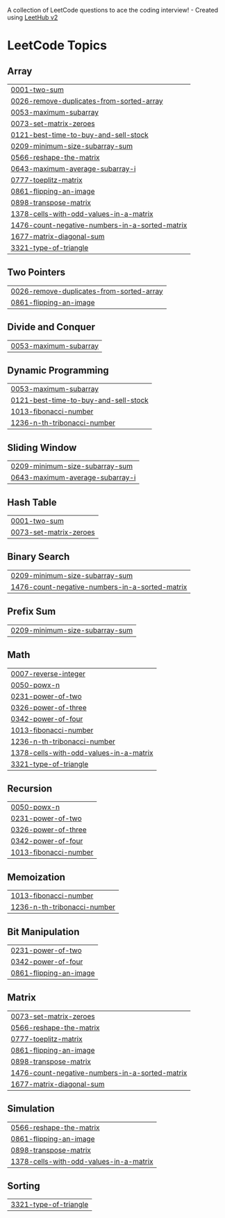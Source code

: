 A collection of LeetCode questions to ace the coding interview! - Created using [LeetHub v2](https://github.com/arunbhardwaj/LeetHub-2.0)
<!---LeetCode Topics Start-->
# LeetCode Topics
## Array
|  |
| ------- |
| [0001-two-sum](https://github.com/yerraprasannareddy/Leet_Code/tree/master/0001-two-sum) |
| [0026-remove-duplicates-from-sorted-array](https://github.com/yerraprasannareddy/Leet_Code/tree/master/0026-remove-duplicates-from-sorted-array) |
| [0053-maximum-subarray](https://github.com/yerraprasannareddy/Leet_Code/tree/master/0053-maximum-subarray) |
| [0073-set-matrix-zeroes](https://github.com/yerraprasannareddy/Leet_Code/tree/master/0073-set-matrix-zeroes) |
| [0121-best-time-to-buy-and-sell-stock](https://github.com/yerraprasannareddy/Leet_Code/tree/master/0121-best-time-to-buy-and-sell-stock) |
| [0209-minimum-size-subarray-sum](https://github.com/yerraprasannareddy/Leet_Code/tree/master/0209-minimum-size-subarray-sum) |
| [0566-reshape-the-matrix](https://github.com/yerraprasannareddy/Leet_Code/tree/master/0566-reshape-the-matrix) |
| [0643-maximum-average-subarray-i](https://github.com/yerraprasannareddy/Leet_Code/tree/master/0643-maximum-average-subarray-i) |
| [0777-toeplitz-matrix](https://github.com/yerraprasannareddy/Leet_Code/tree/master/0777-toeplitz-matrix) |
| [0861-flipping-an-image](https://github.com/yerraprasannareddy/Leet_Code/tree/master/0861-flipping-an-image) |
| [0898-transpose-matrix](https://github.com/yerraprasannareddy/Leet_Code/tree/master/0898-transpose-matrix) |
| [1378-cells-with-odd-values-in-a-matrix](https://github.com/yerraprasannareddy/Leet_Code/tree/master/1378-cells-with-odd-values-in-a-matrix) |
| [1476-count-negative-numbers-in-a-sorted-matrix](https://github.com/yerraprasannareddy/Leet_Code/tree/master/1476-count-negative-numbers-in-a-sorted-matrix) |
| [1677-matrix-diagonal-sum](https://github.com/yerraprasannareddy/Leet_Code/tree/master/1677-matrix-diagonal-sum) |
| [3321-type-of-triangle](https://github.com/yerraprasannareddy/Leet_Code/tree/master/3321-type-of-triangle) |
## Two Pointers
|  |
| ------- |
| [0026-remove-duplicates-from-sorted-array](https://github.com/yerraprasannareddy/Leet_Code/tree/master/0026-remove-duplicates-from-sorted-array) |
| [0861-flipping-an-image](https://github.com/yerraprasannareddy/Leet_Code/tree/master/0861-flipping-an-image) |
## Divide and Conquer
|  |
| ------- |
| [0053-maximum-subarray](https://github.com/yerraprasannareddy/Leet_Code/tree/master/0053-maximum-subarray) |
## Dynamic Programming
|  |
| ------- |
| [0053-maximum-subarray](https://github.com/yerraprasannareddy/Leet_Code/tree/master/0053-maximum-subarray) |
| [0121-best-time-to-buy-and-sell-stock](https://github.com/yerraprasannareddy/Leet_Code/tree/master/0121-best-time-to-buy-and-sell-stock) |
| [1013-fibonacci-number](https://github.com/yerraprasannareddy/Leet_Code/tree/master/1013-fibonacci-number) |
| [1236-n-th-tribonacci-number](https://github.com/yerraprasannareddy/Leet_Code/tree/master/1236-n-th-tribonacci-number) |
## Sliding Window
|  |
| ------- |
| [0209-minimum-size-subarray-sum](https://github.com/yerraprasannareddy/Leet_Code/tree/master/0209-minimum-size-subarray-sum) |
| [0643-maximum-average-subarray-i](https://github.com/yerraprasannareddy/Leet_Code/tree/master/0643-maximum-average-subarray-i) |
## Hash Table
|  |
| ------- |
| [0001-two-sum](https://github.com/yerraprasannareddy/Leet_Code/tree/master/0001-two-sum) |
| [0073-set-matrix-zeroes](https://github.com/yerraprasannareddy/Leet_Code/tree/master/0073-set-matrix-zeroes) |
## Binary Search
|  |
| ------- |
| [0209-minimum-size-subarray-sum](https://github.com/yerraprasannareddy/Leet_Code/tree/master/0209-minimum-size-subarray-sum) |
| [1476-count-negative-numbers-in-a-sorted-matrix](https://github.com/yerraprasannareddy/Leet_Code/tree/master/1476-count-negative-numbers-in-a-sorted-matrix) |
## Prefix Sum
|  |
| ------- |
| [0209-minimum-size-subarray-sum](https://github.com/yerraprasannareddy/Leet_Code/tree/master/0209-minimum-size-subarray-sum) |
## Math
|  |
| ------- |
| [0007-reverse-integer](https://github.com/yerraprasannareddy/Leet_Code/tree/master/0007-reverse-integer) |
| [0050-powx-n](https://github.com/yerraprasannareddy/Leet_Code/tree/master/0050-powx-n) |
| [0231-power-of-two](https://github.com/yerraprasannareddy/Leet_Code/tree/master/0231-power-of-two) |
| [0326-power-of-three](https://github.com/yerraprasannareddy/Leet_Code/tree/master/0326-power-of-three) |
| [0342-power-of-four](https://github.com/yerraprasannareddy/Leet_Code/tree/master/0342-power-of-four) |
| [1013-fibonacci-number](https://github.com/yerraprasannareddy/Leet_Code/tree/master/1013-fibonacci-number) |
| [1236-n-th-tribonacci-number](https://github.com/yerraprasannareddy/Leet_Code/tree/master/1236-n-th-tribonacci-number) |
| [1378-cells-with-odd-values-in-a-matrix](https://github.com/yerraprasannareddy/Leet_Code/tree/master/1378-cells-with-odd-values-in-a-matrix) |
| [3321-type-of-triangle](https://github.com/yerraprasannareddy/Leet_Code/tree/master/3321-type-of-triangle) |
## Recursion
|  |
| ------- |
| [0050-powx-n](https://github.com/yerraprasannareddy/Leet_Code/tree/master/0050-powx-n) |
| [0231-power-of-two](https://github.com/yerraprasannareddy/Leet_Code/tree/master/0231-power-of-two) |
| [0326-power-of-three](https://github.com/yerraprasannareddy/Leet_Code/tree/master/0326-power-of-three) |
| [0342-power-of-four](https://github.com/yerraprasannareddy/Leet_Code/tree/master/0342-power-of-four) |
| [1013-fibonacci-number](https://github.com/yerraprasannareddy/Leet_Code/tree/master/1013-fibonacci-number) |
## Memoization
|  |
| ------- |
| [1013-fibonacci-number](https://github.com/yerraprasannareddy/Leet_Code/tree/master/1013-fibonacci-number) |
| [1236-n-th-tribonacci-number](https://github.com/yerraprasannareddy/Leet_Code/tree/master/1236-n-th-tribonacci-number) |
## Bit Manipulation
|  |
| ------- |
| [0231-power-of-two](https://github.com/yerraprasannareddy/Leet_Code/tree/master/0231-power-of-two) |
| [0342-power-of-four](https://github.com/yerraprasannareddy/Leet_Code/tree/master/0342-power-of-four) |
| [0861-flipping-an-image](https://github.com/yerraprasannareddy/Leet_Code/tree/master/0861-flipping-an-image) |
## Matrix
|  |
| ------- |
| [0073-set-matrix-zeroes](https://github.com/yerraprasannareddy/Leet_Code/tree/master/0073-set-matrix-zeroes) |
| [0566-reshape-the-matrix](https://github.com/yerraprasannareddy/Leet_Code/tree/master/0566-reshape-the-matrix) |
| [0777-toeplitz-matrix](https://github.com/yerraprasannareddy/Leet_Code/tree/master/0777-toeplitz-matrix) |
| [0861-flipping-an-image](https://github.com/yerraprasannareddy/Leet_Code/tree/master/0861-flipping-an-image) |
| [0898-transpose-matrix](https://github.com/yerraprasannareddy/Leet_Code/tree/master/0898-transpose-matrix) |
| [1476-count-negative-numbers-in-a-sorted-matrix](https://github.com/yerraprasannareddy/Leet_Code/tree/master/1476-count-negative-numbers-in-a-sorted-matrix) |
| [1677-matrix-diagonal-sum](https://github.com/yerraprasannareddy/Leet_Code/tree/master/1677-matrix-diagonal-sum) |
## Simulation
|  |
| ------- |
| [0566-reshape-the-matrix](https://github.com/yerraprasannareddy/Leet_Code/tree/master/0566-reshape-the-matrix) |
| [0861-flipping-an-image](https://github.com/yerraprasannareddy/Leet_Code/tree/master/0861-flipping-an-image) |
| [0898-transpose-matrix](https://github.com/yerraprasannareddy/Leet_Code/tree/master/0898-transpose-matrix) |
| [1378-cells-with-odd-values-in-a-matrix](https://github.com/yerraprasannareddy/Leet_Code/tree/master/1378-cells-with-odd-values-in-a-matrix) |
## Sorting
|  |
| ------- |
| [3321-type-of-triangle](https://github.com/yerraprasannareddy/Leet_Code/tree/master/3321-type-of-triangle) |
<!---LeetCode Topics End-->